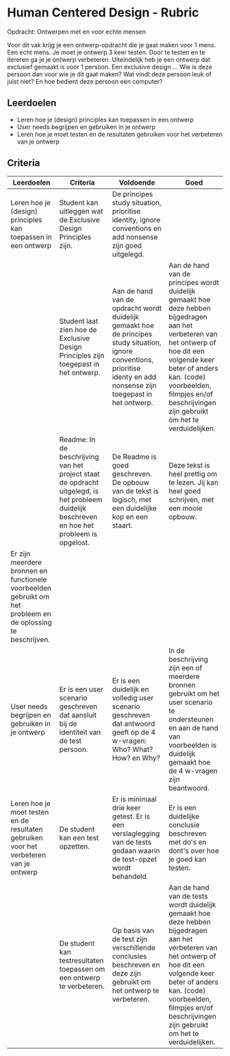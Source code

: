 
# Human Centered Design - Rubric

Opdracht: Ontwerpen met en voor echte mensen

Voor dit vak krijg je een ontwerp-opdracht die je gaat maken voor 1 mens. Een echt mens. Je moet je ontwerp 3 keer testen. Door te testen en te itereren ga je je ontwerp verbeteren. Uiteindelijk heb je een ontwerp dat exclusief gemaakt is voor 1 persoon. Een exclusive design ... Wie is deze persoon dan voor wie je dit gaat maken? Wat vindt deze persoon leuk of juist niet? En hoe bedient deze persoon een computer?		


## Leerdoelen

- Leren hoe je (design) principles kan toepassen in een ontwerp
- User needs begrijpen en gebruiken in je ontwerp
- Leren hoe je moet testen en de resultaten gebruiken voor het verbeteren van je ontwerp


## Criteria

| Leerdoelen  | 	Criteria  |  Voldoende | Goed |
|---|---|---|---|
| Leren hoe je (design) principles kan toepassen in een ontwerp | Student kan uitleggen wat de Exclusive Design Principles zijn. | De principes study situation, prioritise identity, ignore conventions en add nonsense zijn goed uitgelegd. | | 
|  | Student laat zien hoe de Exclusive Design Principles zijn toegepast in het ontwerp. | Aan de hand van de opdracht wordt duidelijk gemaakt hoe de principes study situation, ignore conventions, prioritise identy en add nonsense  zijn toegepast in het ontwerp. | Aan de hand van de principes wordt duidelijk gemaakt hoe deze hebben bijgedragen aan het verbeteren van het ontwerp of hoe dit een volgende keer beter of anders kan. (code) voorbeelden, filmpjes en/of beschrijvingen zijn gebruikt om het te verduidelijken.  | 
|  | Readme: In de beschrijving van het project staat de opdracht uitgelegd, is het probleem duidelijk beschreven en hoe het probleem is opgelost.  | De Readme is goed geschreven. De opbouw van de tekst is logisch, met een duidelijke kop en een staart.  | Deze tekst is heel prettig om te lezen. Jij kan heel goed schrijven, met een mooie opbouw. 
Er zijn meerdere bronnen en functionele voorbeelden gebruikt om het probleem en de oplossing te beschrijven.| 
| User needs begrijpen en gebruiken in je ontwerp | Er is een user scenario geschreven dat aansluit bij de identiteit van de test persoon. | Er is een duidelijk en volledig user scenario geschreven dat antwoord geeft op de 4 w-vragen: Who? What? How? en Why? | In de beschrijving zijn een of meerdere bronnen gebruikt om het user scenario te ondersteunen en aan de hand van voorbeelden is duidelijk gemaakt hoe de 4 w-vragen zijn beantwoord.  | 
| Leren hoe je moet testen en de resultaten gebruiken voor het verbeteren van je ontwerp | De student kan een test opzetten. | Er is minimaal drie keer getest. Er is een verslaglegging van de tests gedaan waarin de test-opzet wordt behandeld.  | Er is een duidelijke conclusie beschreven met do's en dont's over hoe je goed kan testen.  | 
|  | De student kan testresultaten toepassen om een ontwerp te verbeteren. | Op basis van de test zijn verschillende conclusies beschreven en deze zijn gebruikt om het ontwerp te verbeteren.  | Aan de hand van de tests wordt duidelijk gemaakt hoe deze hebben bijgedragen aan het verbeteren van het ontwerp of hoe dit een volgende keer beter of anders kan. (code) voorbeelden, filmpjes en/of beschrijvingen zijn gebruikt om het te verduidelijken.  | 
